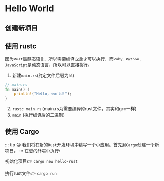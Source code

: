 # Hello World

## 创建新项目

## 使用 rustc

因为`Rust`是静态语言，所以需要编译之后才可以执行，而`Ruby、Python、JavaScript`是动态语言，所以可以直接执行。

1. 新建`main.rs`(约定文件后缀为rs)
```rs
// main.rs
fn main() {
    println!("Hello, world!");
}
```
2. `rustc main.rs` (main.rs为需要编译的rust文件，其实和gcc一样)
3. `main` (执行编译后的二进制)

## 使用 Cargo

::: tip 
:grinning:
我们将在新的`Rust`开发环境中编写一个小应用。首先用`Cargo`创建一个新项目。
:::
在您的终端中执行:

初始化项目:point_right: `cargo new hello-rust`

执行rust文件:point_right: `cargo run`